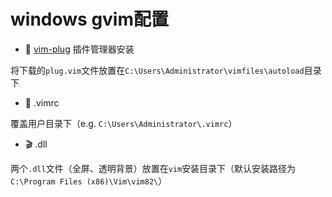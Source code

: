 # windows gvim配置
- :triangular_flag_on_post: [vim-plug](https://github.com/junegunn/vim-plug) 插件管理器安装

将下载的`plug.vim`文件放置在`C:\Users\Administrator\vimfiles\autoload`目录下

- :moyai: .vimrc

覆盖用户目录下（e.g. `C:\Users\Administrator\.vimrc`）

- :clapper: .dll

两个`.dll`文件（全屏、透明背景）放置在`vim`安装目录下（默认安装路径为`C:\Program Files (x86)\Vim\vim82\`）